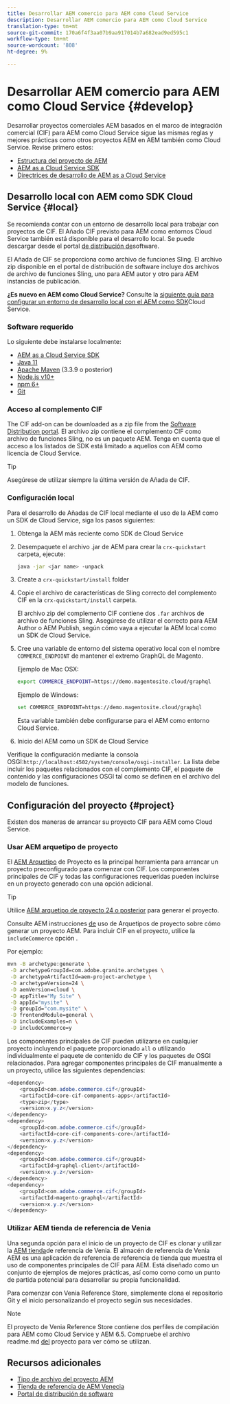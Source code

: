 ```yaml
---
title: Desarrollar AEM comercio para AEM como Cloud Service
description: Desarrollar AEM comercio para AEM como Cloud Service
translation-type: tm+mt
source-git-commit: 170a6f4f3aa07b9aa917014b7a682ead9ed595c1
workflow-type: tm+mt
source-wordcount: '808'
ht-degree: 9%

---
```



# Desarrollar AEM comercio para AEM como Cloud Service {#develop}

Desarrollar proyectos comerciales AEM basados en el marco de integración comercial (CIF) para AEM como Cloud Service sigue las mismas reglas y mejores prácticas como otros proyectos AEM en AEM también como Cloud Service. Revise primero estos:

- [Estructura del proyecto de AEM](https://docs.adobe.com/content/help/es-ES/experience-manager-cloud-service/implementing/developing/aem-project-content-package-structure.html)
- [AEM as a Cloud Service SDK](https://docs.adobe.com/content/help/en/experience-manager-cloud-service/implementing/developing/aem-as-a-cloud-service-sdk.html)
- [Directrices de desarrollo de AEM as a Cloud Service](https://docs.adobe.com/content/help/es-ES/experience-manager-cloud-service/implementing/developing/development-guidelines.html)

## Desarrollo local con AEM como SDK Cloud Service {#local}

Se recomienda contar con un entorno de desarrollo local para trabajar con proyectos de CIF. El Añado CIF previsto para AEM como entornos Cloud Service también está disponible para el desarrollo local. Se puede descargar desde el portal [de distribución de](https://experience.adobe.com/#/downloads/content/software-distribution/es-ES/aemcloud.html)software.

El Añada de CIF se proporciona como archivo de funciones Sling. El archivo zip disponible en el portal de distribución de software incluye dos archivos de archivo de funciones Sling, uno para AEM autor y otro para AEM instancias de publicación.

**¿Es nuevo en AEM como Cloud Service?** Consulte la [siguiente guía para configurar un entorno de desarrollo local con el AEM como SDK](https://docs.adobe.com/content/help/es-ES/experience-manager-learn/cloud-service/local-development-environment-set-up/overview.html)Cloud Service.

### Software requerido

Lo siguiente debe instalarse localmente:

- [AEM as a Cloud Service SDK](https://docs.adobe.com/content/help/en/*experience-manager-learn/cloud-service/local-development-environment-set-up/aem-runtime.html#download-the-aem-as-a-cloud-service-sdk)
- [Java 11](https://downloads.experiencecloud.adobe.com/content/software-distribution/en/general.html)
- [Apache Maven](https://maven.apache.org/) (3.3.9 o posterior)
- [Node.js v10+](https://nodejs.org/en/)
- [npm 6+](https://www.npmjs.com/)
- [Git](https://git-scm.com/)

### Acceso al complemento CIF

The CIF add-on can be downloaded as a zip file from the [Software Distribution portal](https://experience.adobe.com/#/downloads/content/software-distribution/es-ES/aemcloud.html). El archivo zip contiene el complemento CIF como archivo de funciones Sling, no es un paquete AEM. Tenga en cuenta que el acceso a los listados de SDK está limitado a aquellos con AEM como licencia de Cloud Service.

>[!TIP]
>
>Asegúrese de utilizar siempre la última versión de Añada de CIF.

### Configuración local

Para el desarrollo de Añadas de CIF local mediante el uso de la AEM como un SDK de Cloud Service, siga los pasos siguientes:

1. Obtenga la AEM más reciente como SDK de Cloud Service
2. Desempaquete el archivo .jar de AEM para crear la `crx-quickstart` carpeta, ejecute:

   ```bash
   java -jar <jar name> -unpack
   ```

3. Create a `crx-quickstart/install` folder
4. Copie el archivo de características de Sling correcto del complemento CIF en la `crx-quickstart/install` carpeta.

   El archivo zip del complemento CIF contiene dos `.far` archivos de archivo de funciones Sling. Asegúrese de utilizar el correcto para AEM Author o AEM Publish, según cómo vaya a ejecutar la AEM local como un SDK de Cloud Service.

5. Cree una variable de entorno del sistema operativo local con el nombre `COMMERCE_ENDPOINT` de mantener el extremo GraphQL de Magento.

   Ejemplo de Mac OSX:

   ```bash
   export COMMERCE_ENDPOINT=https://demo.magentosite.cloud/graphql
   ````

   Ejemplo de Windows:

   ```bash
   set COMMERCE_ENDPOINT=https://demo.magentosite.cloud/graphql
   ````

   Esta variable también debe configurarse para el AEM como entorno Cloud Service.

6. Inicio del AEM como un SDK de Cloud Service

Verifique la configuración mediante la consola OSGI:`http://localhost:4502/system/console/osgi-installer`. La lista debe incluir los paquetes relacionados con el complemento CIF, el paquete de contenido y las configuraciones OSGI tal como se definen en el archivo del modelo de funciones.

## Configuración del proyecto {#project}

Existen dos maneras de arrancar su proyecto CIF para AEM como Cloud Service.

### Usar AEM arquetipo de proyecto

El [AEM Arquetipo](https://github.com/adobe/aem-project-archetype) de Proyecto es la principal herramienta para arrancar un proyecto preconfigurado para comenzar con CIF. Los componentes principales de CIF y todas las configuraciones requeridas pueden incluirse en un proyecto generado con una opción adicional.

>[!TIP]
>
>Utilice [AEM arquetipo de proyecto 24 o posterior](https://github.com/adobe/aem-project-archetype/releases) para generar el proyecto.

Consulte AEM instrucciones [de](https://github.com/adobe/aem-project-archetype#usage) uso de Arquetipos de proyecto sobre cómo generar un proyecto AEM. Para incluir CIF en el proyecto, utilice la `includeCommerce` opción .

Por ejemplo:

```bash
mvn -B archetype:generate \
 -D archetypeGroupId=com.adobe.granite.archetypes \
 -D archetypeArtifactId=aem-project-archetype \
 -D archetypeVersion=24 \
 -D aemVersion=cloud \
 -D appTitle="My Site" \
 -D appId="mysite" \
 -D groupId="com.mysite" \
 -D frontendModule=general \
 -D includeExamples=n \
 -D includeCommerce=y
```

Los componentes principales de CIF pueden utilizarse en cualquier proyecto incluyendo el paquete proporcionado `all` o utilizando individualmente el paquete de contenido de CIF y los paquetes de OSGI relacionados. Para agregar componentes principales de CIF manualmente a un proyecto, utilice las siguientes dependencias:

```java
<dependency>
    <groupId>com.adobe.commerce.cif</groupId>
    <artifactId>core-cif-components-apps</artifactId>
    <type>zip</type>
    <version>x.y.z</version>
</dependency>
<dependency>
    <groupId>com.adobe.commerce.cif</groupId>
    <artifactId>core-cif-components-core</artifactId>
    <version>x.y.z</version>
</dependency>
<dependency>
    <groupId>com.adobe.commerce.cif</groupId>
    <artifactId>graphql-client</artifactId>
    <version>x.y.z</version>
</dependency>
<dependency>
    <groupId>com.adobe.commerce.cif</groupId>
    <artifactId>magento-graphql</artifactId>
    <version>x.y.z</version>
</dependency>
```

### Utilizar AEM tienda de referencia de Venia

Una segunda opción para el inicio de un proyecto de CIF es clonar y utilizar la [AEM tienda](https://github.com/adobe/aem-cif-guides-venia)de referencia de Venia. El almacén de referencia de Venia AEM es una aplicación de referencia de referencia de tienda que muestra el uso de componentes principales de CIF para AEM. Está diseñado como un conjunto de ejemplos de mejores prácticas, así como como como un punto de partida potencial para desarrollar su propia funcionalidad.

Para comenzar con Venia Reference Store, simplemente clona el repositorio Git y el inicio personalizando el proyecto según sus necesidades.

>[!NOTE]
>
>El proyecto de Venia Reference Store contiene dos perfiles de compilación para AEM como Cloud Service y AEM 6.5. Compruebe el archivo readme.md [del](https://github.com/adobe/aem-cif-guides-venia/blob/main/README.md) proyecto para ver cómo se utilizan.

## Recursos adicionales

- [Tipo de archivo del proyecto AEM](https://github.com/adobe/aem-project-archetype)
- [Tienda de referencia de AEM Venecia](https://github.com/adobe/aem-cif-guides-venia)
- [Portal de distribución de software](https://experience.adobe.com/#/downloads/content/software-distribution/es-ES/aemcloud.html)
